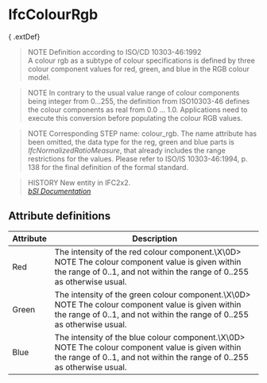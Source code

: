 IfcColourRgb
============
{ .extDef}  
> NOTE  Definition according to ISO/CD 10303-46:1992  
> A colour rgb as a subtype of colour specifications is defined by three
> colour component values for red, green, and blue in the RGB colour model.  
  
> NOTE  In contrary to the usual value range of colour components being
> integer from 0...255, the definition from ISO10303-46 defines the colour
> components as real from 0.0 ... 1.0. Applications need to execute this
> conversion before populating the colour RGB values.  
  
> NOTE  Corresponding STEP name: colour_rgb. The name attribute has been
> omitted, the data type for the reg, green and blue parts is
> _IfcNormalizedRatioMeasure_, that already includes the range restrictions
> for the values. Please refer to ISO/IS 10303-46:1994, p. 138 for the final
> definition of the formal standard.  
  
> HISTORY  New entity in IFC2x2.  
[ _bSI
Documentation_](https://standards.buildingsmart.org/IFC/DEV/IFC4_2/FINAL/HTML/schema/ifcpresentationappearanceresource/lexical/ifccolourrgb.htm)


Attribute definitions
---------------------
| Attribute   | Description                                                                                                                                                                   |
|-------------|-------------------------------------------------------------------------------------------------------------------------------------------------------------------------------|
| Red         | The intensity of the red colour component.\X\0D> NOTE  The colour component value is given within the range of 0..1, and not within the range of 0..255 as otherwise usual.   |
| Green       | The intensity of the green colour component.\X\0D> NOTE  The colour component value is given within the range of 0..1, and not within the range of 0..255 as otherwise usual. |
| Blue        | The intensity of the blue colour component.\X\0D> NOTE  The colour component value is given within the range of 0..1, and not within the range of 0..255 as otherwise usual.  |

